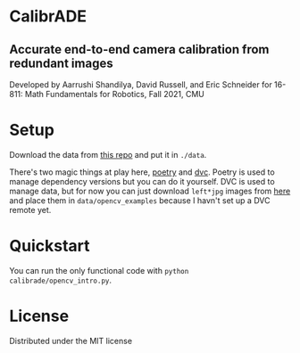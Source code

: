 # CalibrADE
## Accurate end-to-end camera calibration from redundant images
Developed by Aarrushi Shandilya, David Russell, and Eric Schneider for 16-811: Math Fundamentals for Robotics, Fall 2021, CMU


# Setup
Download the data from [this repo](https://github.com/YoniChechik/AI_is_Math/tree/master/c_07_camera_calibration/images) and put it in `./data`.

There's two magic things at play here, [poetry](https://python-poetry.org/) and [dvc](https://dvc.org/). Poetry is used to manage dependency versions but you can do it yourself. DVC is used to manage data, but for now you can just download `left*jpg` images from [here](https://github.com/opencv/opencv/blob/master/samples/data) and place them in `data/opencv_examples` because I havn't set up a DVC remote yet.

# Quickstart
You can run the only functional code with `python calibrade/opencv_intro.py`.

# License
Distributed under the MIT license